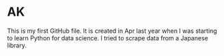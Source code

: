 # AK
This is my first GitHub file.
It is created in Apr last year when I was starting to learn Python for data science. 
I tried to scrape data from a Japanese library.

